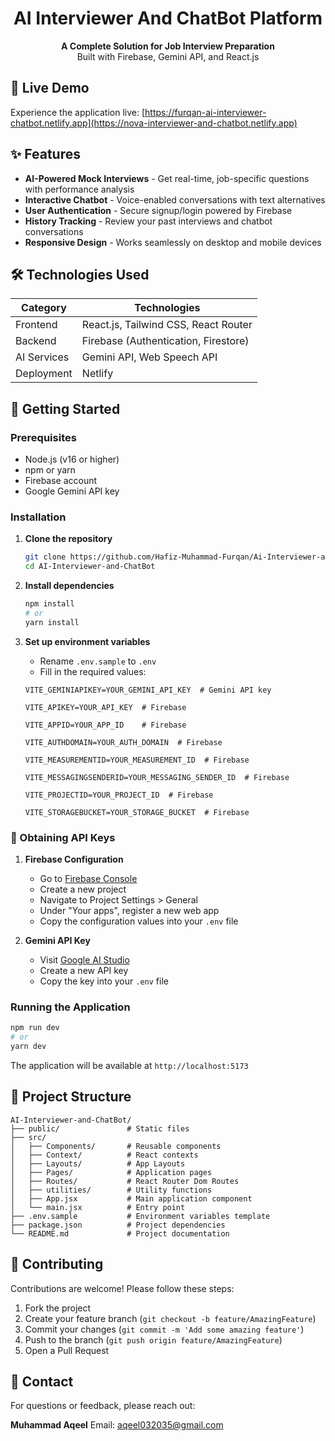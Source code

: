 # <div align="center">AI Interviewer And ChatBot Platform</div>

<p align="center">
  <strong>A Complete Solution for Job Interview Preparation</strong><br>
  Built with Firebase, Gemini API, and React.js
</p>

## 🚀 Live Demo

Experience the application live: [https://furqan-ai-interviewer-chatbot.netlify.app](https://nova-interviewer-and-chatbot.netlify.app)

## ✨ Features

- **AI-Powered Mock Interviews** - Get real-time, job-specific questions with performance analysis
- **Interactive Chatbot** - Voice-enabled conversations with text alternatives
- **User Authentication** - Secure signup/login powered by Firebase
- **History Tracking** - Review your past interviews and chatbot conversations
- **Responsive Design** - Works seamlessly on desktop and mobile devices

## 🛠️ Technologies Used

| Category    | Technologies                         |
| ----------- | ------------------------------------ |
| Frontend    | React.js, Tailwind CSS, React Router |
| Backend     | Firebase (Authentication, Firestore) |
| AI Services | Gemini API, Web Speech API           |
| Deployment  | Netlify                              |

## 🚀 Getting Started

### Prerequisites

- Node.js (v16 or higher)
- npm or yarn
- Firebase account
- Google Gemini API key

### Installation

1. **Clone the repository**
   ```bash
   git clone https://github.com/Hafiz-Muhammad-Furqan/Ai-Interviewer-and-ChatBot.git
   cd AI-Interviewer-and-ChatBot
   ```

<!-- ```` -->

2. **Install dependencies**

   ```bash
   npm install
   # or
   yarn install
   ```

3. **Set up environment variables**

   - Rename `.env.sample` to `.env`
   - Fill in the required values:

   ```env
   VITE_GEMINIAPIKEY=YOUR_GEMINI_API_KEY  # Gemini API key

   VITE_APIKEY=YOUR_API_KEY  # Firebase

   VITE_APPID=YOUR_APP_ID    # Firebase

   VITE_AUTHDOMAIN=YOUR_AUTH_DOMAIN  # Firebase

   VITE_MEASUREMENTID=YOUR_MEASUREMENT_ID  # Firebase

   VITE_MESSAGINGSENDERID=YOUR_MESSAGING_SENDER_ID  # Firebase

   VITE_PROJECTID=YOUR_PROJECT_ID  # Firebase

   VITE_STORAGEBUCKET=YOUR_STORAGE_BUCKET  # Firebase
   ```

### 🔑 Obtaining API Keys

1. **Firebase Configuration**

   - Go to [Firebase Console](https://console.firebase.google.com/)
   - Create a new project
   - Navigate to Project Settings > General
   - Under "Your apps", register a new web app
   - Copy the configuration values into your `.env` file

2. **Gemini API Key**
   - Visit [Google AI Studio](https://aistudio.google.com/)
   - Create a new API key
   - Copy the key into your `.env` file

### Running the Application

```bash
npm run dev
# or
yarn dev
```

The application will be available at `http://localhost:5173`

## 📂 Project Structure

```
AI-Interviewer-and-ChatBot/
├── public/               # Static files
├── src/
│   ├── Components/       # Reusable components
│   ├── Context/          # React contexts
│   ├── Layouts/          # App Layouts
│   ├── Pages/            # Application pages
│   ├── Routes/           # React Router Dom Routes
│   ├── utilities/        # Utility functions
│   ├── App.jsx           # Main application component
│   └── main.jsx          # Entry point
├── .env.sample           # Environment variables template
├── package.json          # Project dependencies
└── README.md             # Project documentation
```

## 🤝 Contributing

Contributions are welcome! Please follow these steps:

1. Fork the project
2. Create your feature branch (`git checkout -b feature/AmazingFeature`)
3. Commit your changes (`git commit -m 'Add some amazing feature'`)
4. Push to the branch (`git push origin feature/AmazingFeature`)
5. Open a Pull Request

## 📧 Contact

For questions or feedback, please reach out:

**Muhammad Aqeel**
Email: [aqeel032035@gmail.com](mailto:aqeel032035@gmail.com)

